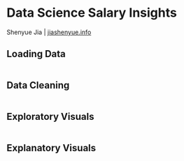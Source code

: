 # Data Science Salary Insights
Shenyue Jia | [jiashenyue.info](https://jiashenyue.info)
## Loading Data
```python
````
## Data Cleaning
```python
````
## Exploratory Visuals
```python
````
## Explanatory Visuals
```python
````
